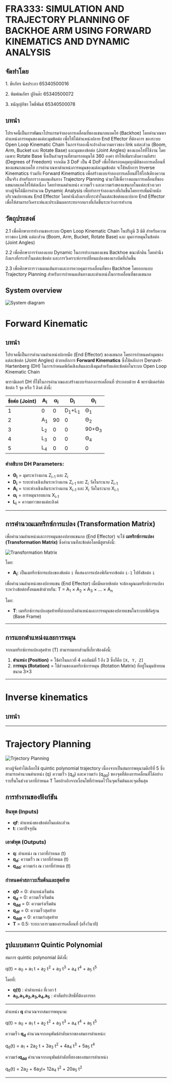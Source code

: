 <h1>FRA333: SIMULATION AND TRAJECTORY PLANNING OF BACKHOE ARM USING FORWARD KINEMATICS AND DYNAMIC ANALYSIS </h1>
<h2>จัดทำโดย</h2>
<p>
1. ชัยภัทร นิลประภา 65340500016
</p>
<p>
2. พิมพ์ณภัทร ปูอินต๊ะ 65340500072
</p>
<p>
3. ชนัญญ์ทิชา โพธิ์พันธ์ 65340500078
</p>

<h2>บทนำ</h2>
<p>
โปรเจคนี้เป็นการพัฒนาโปรแกรมจำลองการเคลื่อนที่ของแขนกลแบคโฮ (Backhoe) 
โดยคำนวณหาตำแหน่งการหมุนของแต่ละมุมข้อต่อ เพื่อให้ได้ตำแหน่งปลาย End Effector ที่ต้องการ 
ของระบบ Open Loop Kinematic Chain ในการจำลองนี้จะอ้างอิงความยาวของ link แต่ละส่วน 
(Boom, Arm, Bucket และ Rotate Base) และมุมของข้อต่อ (Joint Angles) ของแบคโฮที่ใช้งาน 
โดยเฉพาะ Rotate Base ซึ่งเป็นส่วนฐานที่สามารถหมุนได้ 360 องศา 
ทำให้เพิ่มระดับความอิสระ (Degrees of Freedom) จากเดิม 3 DoF เป็น 4 DoF 
เพื่อให้ครอบคลุมทุกมิติของการเคลื่อนที่ของแขนกลแบคโฮ 
การคำนวณหาตำแหน่งการหมุนของแต่ละมุมข้อต่อ จะใช้หลักการ Inverse Kinematics 
ร่วมกับ Forward Kinematics เพื่อสร้างแบบจำลองการเคลื่อนที่ให้ใกล้เคียงความเป็นจริง 
สำหรับการวางแผนเส้นทาง Trajectory Planning นำมาใช้เพื่อวางแผนการเคลื่อนที่ของแขนกลแบคโฮให้ต่อเนื่อง 
โดยกำหนดตำแหน่ง ความเร็ว และความเร่งของแขนกลในแต่ละช่วงเวลา 
ทางผู้จัดได้มีการคำนวณ Dynamic Analysis เพื่อทำการจำลองแรงที่เกิดขึ้นโดยการเพิ่มน้ำหนักบริเวณปลายแขน End Effector 
โดยคำนึงถึงแรงที่กระทำในแต่ละข้อต่อและปลาย End Effector 
เพื่อให้สามารถวิเคราะห์และประเมินผลกระทบจากแรงที่เกิดขึ้นระหว่างการทำงาน
</p>

<h2>วัตถุประสงค์</h2>
<p> 2.1 เพื่อศึกษาการทำงานของระบบ Open Loop Kinematic Chain ในปริภูมิ 3 มิติ สำหรับความยาวของ Link แต่ละส่วน (Boom, Arm, Bucket, Rotate Base) และ มุมการหมุนในข้อต่อ (Joint Angles)</p>

<p> 2.2 เพื่อศึกษาการจำลองแบบ Dynamic ในการทำงานของแขน Backhoe ขณะตักดิน โดยคำนึงถึงแรงที่กระทำในแต่ละข้อต่อ และการวิเคราะห์การเปลี่ยนแปลงของแรงบิดที่เกิดขึ้น</p>

<p> 2.3 เพื่อศึกษาการวางแผนเส้นทางและการควบคุมการเคลื่อนที่ของ Backhoe โดยออกแบบ Trajectory Planning สำหรับการกำหนดเส้นทางและตำแหน่งในการเคลื่อนที่ของแขนกล</p>

<h2>System overview</h2>

![System diagram](Picture/System%20diagram.png)


# Forward Kinematic

## บทนำ
โปรเจคนี้เป็นการคำนวณตำแหน่งปลายมือ (End Effector) ของแขนกล โดยการกำหนดค่ามุมของแต่ละข้อต่อ (Joint Angles) ด้วยหลักการ **Forward Kinematics** ซึ่งใช้หลักการ Denavit-Hartenberg (DH) ในการกำหนดพิกัดเชิงเส้นและเชิงมุมสำหรับแต่ละข้อต่อในระบบ Open Loop Kinematic Chain

พารามิเตอร์ DH ที่ใช้ในการคำนวณและสร้างแบบจำลองการเคลื่อนที่ ประกอบด้วย 4 พารามิเตอร์ต่อข้อต่อ 1 จุด หรือ 1 ลิงค์ ดังนี้:

| ข้อต่อ (Joint) | A<sub>i</sub> | α<sub>i</sub> | D<sub>i</sub>           | Θ<sub>i</sub>          |
|------------------|---------------|---------------|-------------------------|-------------------------|
| 1                | 0             | 0             | D<sub>1</sub>+L<sub>1</sub> | Θ<sub>1</sub>          |
| 2                | A<sub>1</sub> | 90            | 0                       | Θ<sub>2</sub>          |
| 3                | L<sub>2</sub> | 0             | 0                       | 90+Θ<sub>3</sub>       |
| 4                | L<sub>3</sub> | 0             | 0                       | Θ<sub>4</sub>          |
| 5                | L<sub>4</sub> | 0             | 0                       | 0                       |

### คำอธิบาย DH Parameters:
- **Θ<sub>i</sub>** = มุมระหว่างแกน Z<sub>i-1</sub> และ Z<sub>i</sub>
- **D<sub>i</sub>** = ระยะห่างเชิงเส้นระหว่างแกน Z<sub>i-1</sub> และ Z<sub>i</sub> วัดในระนาบ Z<sub>i-1</sub>
- **A<sub>i</sub>** = ระยะห่างเชิงเส้นระหว่างแกน X<sub>i-1</sub> และ X<sub>i</sub> วัดในระนาบ X<sub>i-1</sub>
- **α<sub>i</sub>** = การหมุนรอบแกน X<sub>i-1</sub>
- **L<sub>i</sub>** =  ความยาวของแต่ละลิงค์

---

## การคำนวณเมทริกซ์การแปลง (Transformation Matrix)
เพื่อคำนวณตำแหน่งและการหมุนของปลายแขนกล (End Effector) จะใช้ **เมทริกซ์การแปลง (Transformation Matrix)** ซึ่งคำนวณทีละข้อต่อโดยมีสูตรดังนี้:

![Transformation Matrix](Picture/FK.png)

โดย:
- **A<sub>i</sub>**: เป็นเมทริกซ์การแปลงของข้อต่อ `i` ที่แสดงการแปลงพิกัดจากข้อต่อ `i-1` ไปยังข้อต่อ `i`

เพื่อคำนวณตำแหน่งของปลายแขน (End Effector) เมื่อมีหลายข้อต่อ จะต้องคูณเมทริกซ์การแปลงระหว่างข้อต่อทั้งหมดเข้าด้วยกัน:
T = A<sub>1</sub> × A<sub>2</sub> × A<sub>3</sub> × … × A<sub>n</sub>


โดย:
- **T**: เมทริกซ์การแปลงสุดท้ายที่บ่งบอกถึงตำแหน่งและการหมุนของปลายแขนในระบบพิกัดฐาน (Base Frame)

---

## การแยกตำแหน่งและการหมุน
จากเมทริกซ์การแปลงสุดท้าย (T) สามารถแยกส่วนที่เกี่ยวข้องดังนี้:
1. **ตำแหน่ง (Position)** = ใช้ค่าในแถวที่ 4 คอลัมน์ที่ 1 ถึง 3 ซึ่งก็คือ `[X, Y, Z]`
2. **การหมุน (Rotation)** = ใช้ส่วนของเมทริกซ์การหมุน (Rotation Matrix) ที่อยู่ในมุมซ้ายบน ขนาด 3×3

---
# Inverse kinematics
## บทนำ
---
# Trajectory Planning
![Trjectory Planning](Picture/Traject.png)

ทางผู้จัดทำได้เลือกใช้ quintic polynomial trajectory เนื่องจากเป็นสมการพหุนามดีกรีที่ 5 ซึ่งสามารถคำนวณตำแหน่ง (q) ความเร็ว (q<sub>d</sub>) และความเร่ง (q<sub>dd</sub>) ของจุดที่ต้องการเคลื่อนที่ได้อย่างราบรื่นในช่วงเวลาที่กำหนด T โดยอ้างอิงจากเงื่อนไขที่กำหนดไว้ในจุดเริ่มต้นและจุดสิ้นสุด

## การทำงานของฟังก์ชัน

### อินพุต (Inputs)
- **qf**: ตำแหน่งของข้อต่อในแต่ละส่วน
- **t**: เวลาปัจจุบัน

### เอาต์พุต (Outputs)
- **q**: ตำแหน่ง ณ เวลาที่กำหนด (t)
- **q<sub>d</sub>**: ความเร็ว ณ เวลาที่กำหนด (t)
- **q<sub>dd</sub>**: ความเร่ง ณ เวลาที่กำหนด (t)

### กำหนดค่าสภาวะเริ่มต้นและสุดท้าย
- **q0** = 0: ตำแหน่งเริ่มต้น
- **q<sub>d</sub>** = 0: ความเร็วเริ่มต้น
- **q<sub>dd</sub>** = 0: ความเร่งเริ่มต้น
- **q<sub>df</sub>** = 0: ความเร็วสุดท้าย
- **q<sub>ddf</sub>** = 0: ความเร่งสุดท้าย
- **T** = 0.5: ระยะเวลารวมของการเคลื่อนที่ (ครึ่งวินาที)

---

## รูปแบบสมการ Quintic Polynomial
สมการ quintic polynomial มีดังนี้:

<p>
q(t) = a<sub>0</sub> + a<sub>1</sub> t + a<sub>2</sub> t<sup>2</sup> + a<sub>3</sub> t<sup>3</sup> + a<sub>4</sub> t<sup>4</sup> + a<sub>5</sub> t<sup>5</sup>
</p>



โดยที่:
- **q(t)** : ค่าตำแหน่ง ที่เวลา t
- **a<sub>0</sub>,a<sub>1</sub>,a<sub>2</sub>,a<sub>3</sub>,a<sub>4</sub>,a<sub>5</sub>** : ค่าสัมประสิทธิ์ที่ต้องการหา

---

ตำแหน่ง **q** คำนวณจากสมการพหุนาม:

<p>
q(t) = a<sub>0</sub> + a<sub>1</sub> t + a<sub>2</sub> t<sup>2</sup> + a<sub>3</sub> t<sup>3</sup> + a<sub>4</sub> t<sup>4</sup> + a<sub>5</sub> t<sup>5</sup>
</p>


ความเร็ว **q<sub>d</sub>** คำนวณจากอนุพันธ์ลำดับแรกของสมการตำแหน่ง:

<p>
q<sub>d</sub>(t) = a<sub>1</sub> + 2a<sub>2</sub> t + 3a<sub>3</sub> t<sup>2</sup> + 4a<sub>4</sub> t<sup>3</sup> + 5a<sub>5</sub> t<sup>4</sup> 
</p>

ความเร่ง**q<sub>dd</sub>** คำนวณจากอนุพันธ์ลำดับที่สองของสมการตำแหน่ง

<p>
q<sub>d</sub>(t) = 2a<sub>2</sub> + 6a<sub>3</sub>t+ 12a<sub>4</sub> t<sup>2</sup> + 20a<sub>5</sub> t<sup>2</sup> 
</p>

---
</body>
</html>
